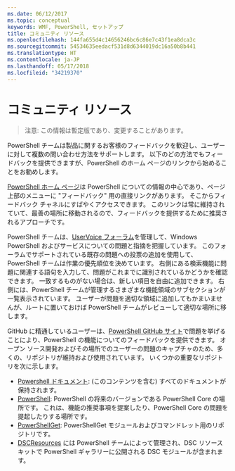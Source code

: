 ```yaml
---
ms.date: 06/12/2017
ms.topic: conceptual
keywords: WMF, PowerShell, セットアップ
title: コミュニティ リソース
ms.openlocfilehash: 144fa655d4c14656246bc6c86e7c43f1ea8dca3c
ms.sourcegitcommit: 54534635eedacf531d8d6344019dc16a50b8b441
ms.translationtype: HT
ms.contentlocale: ja-JP
ms.lasthandoff: 05/17/2018
ms.locfileid: "34219370"
---
```

# <a name="community-resources"></a>コミュニティ リソース #
> 注意: この情報は暫定版であり、変更することがあります。

PowerShell チームは製品に関するお客様のフィードバックを歓迎し、ユーザーに対して複数の問い合わせ方法をサポートします。
以下のどの方法でもフィードバックを提供できますが、PowerShell のホーム ページのリンクから始めることをお勧めします。

[PowerShell ホーム ページ](https://microsoft.com/powershell)は PowerShell についての情報の中心であり、ページ上部のメニューに "フィードバック" 用の直接リンクがあります。
そこからフィードバック チャネルにすばやくアクセスできます。
このリンクは常に維持されていて、最善の場所に移動されるので、フィードバックを提供するために推奨されるアプローチです。

PowerShell チームは、[UserVoice フォーラム](https://windowsserver.uservoice.com/forums/301869-powershell/)を管理して、Windows PowerShell およびサービスについての問題と指摘を把握しています。
このフォーラムでサポートされている既存の問題への投票の追加を使用して、PowerShell チームは作業の優先順位を決めています。
右側にある検索機能に問題に関連する語句を入力して、問題がこれまでに識別されているかどうかを確認できます。
一致するものがない場合は、新しい項目を自由に追加できます。
右側には、PowerShell チームが管理するさまざまな機能領域のサブセクションが一覧表示されています。
ユーザーが問題を適切な領域に追加してもかまいませんが、ルートに置いておけば PowerShell チームがレビューして適切な場所に移します。

GitHub に精通しているユーザーは、[PowerShell GitHub サイト](https://github.com/powershell)で問題を挙げることにより、PowerShell の機能についてのフィードバックを提供できます。
オープン ソース開発およびその場所でのユーザーの問題のキャプチャのため、多くの、リポジトリが維持および使用されています。
いくつかの重要なリポジトリを次に示します。

* [Powershell ドキュメント](https://github.com/PowerShell/powershell-docs): (このコンテンツを含む) すべてのドキュメントが保持されます。
* [PowerShell](https://github.com/PowerShell/powershell): PowerShell の将来のバージョンである PowerShell Core の場所です。
これは、機能の推奨事項を提案したり、PowerShell Core の問題を提起したりする場所です。
* [PowerShellGet](https://github.com/PowerShell/powershellget): PowerShellGet モジュールおよびコマンドレット用のリポジトリです。
* [DSCResources](https://github.com/PowerShell/DscResources) には PowerShell チームによって管理され、DSC リソース キットで PowerShell ギャラリーに公開される DSC モジュールが含まれます。
